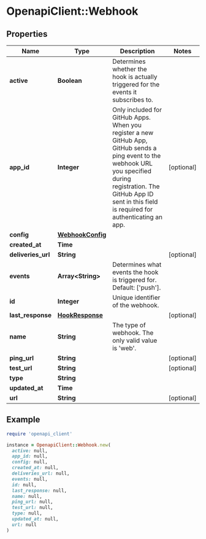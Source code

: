 # OpenapiClient::Webhook

## Properties

| Name | Type | Description | Notes |
| ---- | ---- | ----------- | ----- |
| **active** | **Boolean** | Determines whether the hook is actually triggered for the events it subscribes to. |  |
| **app_id** | **Integer** | Only included for GitHub Apps. When you register a new GitHub App, GitHub sends a ping event to the webhook URL you specified during registration. The GitHub App ID sent in this field is required for authenticating an app. | [optional] |
| **config** | [**WebhookConfig**](WebhookConfig.md) |  |  |
| **created_at** | **Time** |  |  |
| **deliveries_url** | **String** |  | [optional] |
| **events** | **Array&lt;String&gt;** | Determines what events the hook is triggered for. Default: [&#39;push&#39;]. |  |
| **id** | **Integer** | Unique identifier of the webhook. |  |
| **last_response** | [**HookResponse**](HookResponse.md) |  | [optional] |
| **name** | **String** | The type of webhook. The only valid value is &#39;web&#39;. |  |
| **ping_url** | **String** |  | [optional] |
| **test_url** | **String** |  | [optional] |
| **type** | **String** |  |  |
| **updated_at** | **Time** |  |  |
| **url** | **String** |  | [optional] |

## Example

```ruby
require 'openapi_client'

instance = OpenapiClient::Webhook.new(
  active: null,
  app_id: null,
  config: null,
  created_at: null,
  deliveries_url: null,
  events: null,
  id: null,
  last_response: null,
  name: null,
  ping_url: null,
  test_url: null,
  type: null,
  updated_at: null,
  url: null
)
```

